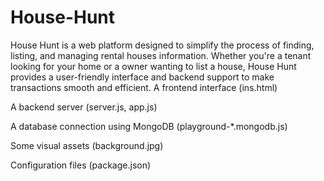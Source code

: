 # House-Hunt
House Hunt is a web platform designed to simplify the process of finding, listing, and managing rental houses information. Whether you're a tenant looking for your home or a owner wanting to list a house, House Hunt provides a user-friendly interface and backend support to make transactions smooth and efficient.
A frontend interface (ins.html)

A backend server (server.js, app.js)

A database connection using MongoDB (playground-*.mongodb.js)

Some visual assets (background.jpg)

Configuration files (package.json)


